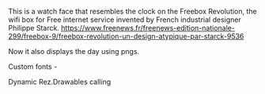This is a watch face that resembles the clock on the Freebox Revolution, the wifi box for Free internet service invented by French industrial designer Philippe Starck. 
https://www.freenews.fr/freenews-edition-nationale-299/freebox-9/freebox-revolution-un-design-atypique-par-starck-9536

Now it also displays the day using pngs.

Custom fonts - 

Dynamic Rez.Drawables calling